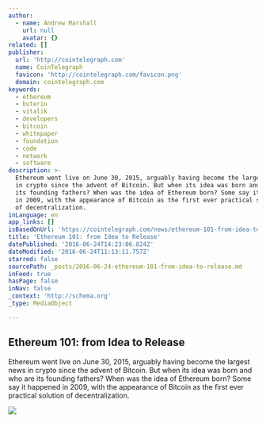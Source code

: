 ```yaml
---
author:
  - name: Andrew Marshall
    url: null
    avatar: {}
related: []
publisher:
  url: 'http://cointelegraph.com'
  name: CoinTelegraph
  favicon: 'http://cointelegraph.com/favicon.png'
  domain: cointelegraph.com
keywords:
  - ethereum
  - buterin
  - vitalik
  - developers
  - bitcoin
  - whitepaper
  - foundation
  - code
  - network
  - software
description: >-
  Ethereum went live on June 30, 2015, arguably having become the largest news
  in crypto since the advent of Bitcoin. But when its idea was born and who are
  its founding fathers? When was the idea of Ethereum born? Some say it happened
  in 2009, with the appearance of Bitcoin as the first ever practical solution
  of decentralization.
inLanguage: en
app_links: []
isBasedOnUrl: 'https://cointelegraph.com/news/ethereum-101-from-idea-to-release'
title: 'Ethereum 101: from Idea to Release'
datePublished: '2016-06-24T14:23:06.824Z'
dateModified: '2016-06-24T11:13:11.757Z'
starred: false
sourcePath: _posts/2016-06-24-ethereum-101-from-idea-to-release.md
inFeed: true
hasPage: false
inNav: false
_context: 'http://schema.org'
_type: MediaObject

---
```

<article style=""><h1>Ethereum 101: from Idea to Release</h1><p>Ethereum went live on June 30, 2015, arguably having become the largest news in crypto since the advent of Bitcoin. But when its idea was born and who are its founding fathers? When was the idea of Ethereum born? Some say it happened in 2009, with the appearance of Bitcoin as the first ever practical solution of decentralization.</p><img src="http://cointelegraph.com/images/725_aHR0cDovL2NvaW50ZWxlZ3JhcGguY29tL3N0b3JhZ2UvdXBsb2Fkcy92aWV3L2EwMThmMDJmMDczMWRiNTU4NDk4NmFmMjVjYmFiZGY2LmpwZw==.jpg" /></article>